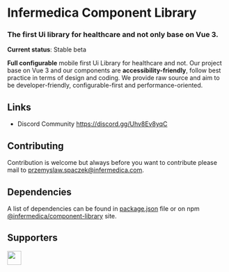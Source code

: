 # Infermedica Component Library

### The first Ui library for healthcare and not only base on Vue 3.

**Current status**: Stable beta

**Full configurable** mobile first Ui Library for healthcare and not. Our project base on Vue 3 and our components are **accessibility-friendly**, 
follow best practice in terms of design and coding. We provide raw source and aim to be developer-friendly, configurable-first and performance-oriented.

## Links
[//]: # (- Documentation)
- Discord Community https://discord.gg/Uhv8Ev8yqC


## Contributing
Contribution is welcome but always before you want to contribute please mail to <a href="maito:przemyslaw.spaczek@infermedica.com?subject=Component Library Contribute">przemyslaw.spaczek@infermedica.com</a>.

## Dependencies
A list of dependencies can be found in [package.json](https://github.com/infermedica/component-library/blob/master/package.json) file or on npm [@infermedica/component-library](https://www.npmjs.com/package/@infermedica/component-library) site. 

## Supporters
<a href="https://infermedica.com/">
  <img src="./public/logo.svg" height="32px"/>
</a>
